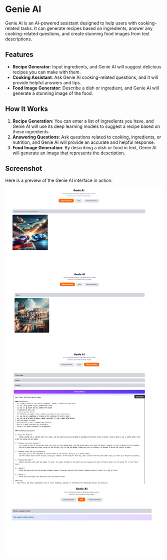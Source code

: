 # Genie AI

Genie AI is an AI-powered assistant designed to help users with cooking-related tasks. It can generate recipes based on ingredients, answer any cooking-related questions, and create stunning food images from text descriptions.

## Features
- **Recipe Generator**: Input ingredients, and Genie AI will suggest delicious recipes you can make with them.
- **Cooking Assistant**: Ask Genie AI cooking-related questions, and it will provide helpful answers and tips.
- **Food Image Generator**: Describe a dish or ingredient, and Genie AI will generate a stunning image of the food.
  
## How It Works
1. **Recipe Generation**: You can enter a list of ingredients you have, and Genie AI will use its deep learning models to suggest a recipe based on those ingredients.
2. **Answering Questions**: Ask questions related to cooking, ingredients, or nutrition, and Genie AI will provide an accurate and helpful response.
3. **Food Image Generation**: By describing a dish or food in text, Genie AI will generate an image that represents the description.

## Screenshot
Here is a preview of the Genie AI interface in action:

![Genie AI Preview](./public/github/image-generator.png)
![Genie AI Preview](./public/github/image-generator-2.png)
![Genie AI Preview](./public/github/recipe-generatoe.png)
![Genie AI Preview](./public/github/ask-ai.png)